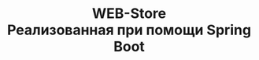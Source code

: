 <h1 align="center">WEB-Store <br> Реализованная при помощи Spring Boot</h1>
<h2 dir="auto"><a id="user-content-оглавление" class="anchor" aria-hidden="true" href="#оглавление"><svg class="octicon octicon-link" viewBox="0 0 16 16" version="1.1"

